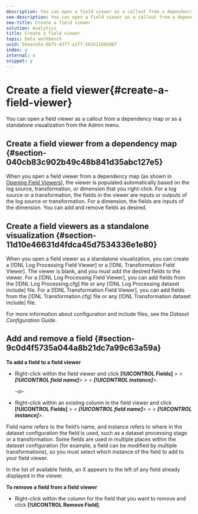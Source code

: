 ```yaml
---
description: You can open a field viewer as a callout from a dependency map or as a standalone visualization from the Admin menu.
seo-description: You can open a field viewer as a callout from a dependency map or as a standalone visualization from the Admin menu.
seo-title: Create a field viewer
solution: Analytics
title: Create a field viewer
topic: Data workbench
uuid: 5beece5a-6b75-4377-a1f7-5b1b11b91007
index: y
internal: n
snippet: y
---
```


# Create a field viewer{#create-a-field-viewer}

You can open a field viewer as a callout from a dependency map or as a standalone visualization from the Admin menu.

## Create a field viewer from a dependency map {#section-040cb83c902b49c48b841d35abc127e5}

When you open a field viewer from a dependency map (as shown in [Opening Field Viewers](../../../../../home/c-get-started/c-admin-intrf/c-dataset-mgrs/c-dep-maps/c-opn-field-vwrs.md#concept-0f0738ac50804a33818487222c337c27)), the viewer is populated automatically based on the log source, transformation, or dimension that you right-click. For a log source or a transformation, the fields in the viewer are inputs or outputs of the log source or transformation. For a dimension, the fields are inputs of the dimension. You can add and remove fields as desired.

## Create a field viewers as a standalone visualization {#section-11d10e46631d4fdca45d7534336e1e80}

When you open a field viewer as a standalone visualization, you can create a [!DNL Log Processing Field Viewer] or a [!DNL Transformation Field Viewer]. The viewer is blank, and you must add the desired fields to the viewer. For a [!DNL Log Processing Field Viewer], you can add fields from the [!DNL Log Processing.cfg] file or any [!DNL Log Processing dataset include] file. For a [!DNL Transformation Field Viewer], you can add fields from the [!DNL Transformation.cfg] file or any [!DNL Transformation dataset include] file.

For more information about configuration and include files, see the *Dataset Configuration Guide*.

## Add and remove a field {#section-9c0d4f5735a044a8b21dc7a99c63a59a}

**To add a field to a field viewer**

* Right-click within the field viewer and click **[!UICONTROL Fields]** > *< **[!UICONTROL field name]**>* > *< **[!UICONTROL instance]**>*.

  -or- 

* Right-click within an existing column in the field viewer and click **[!UICONTROL Fields]** > *< **[!UICONTROL field name]**>* > *< **[!UICONTROL instance]**>*.

Field name refers to the field’s name, and instance refers to where in the dataset configuration the field is used, such as a dataset processing stage or a transformation. Some fields are used in multiple places within the dataset configuration (for example, a field can be modified by multiple transformations), so you must select which instance of the field to add to your field viewer.

In the list of available fields, an X appears to the left of any field already displayed in the viewer.

**To remove a field from a field viewer**

* Right-click within the column for the field that you want to remove and click **[!UICONTROL Remove Field]**.

